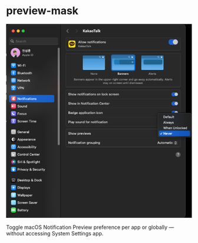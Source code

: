 # preview-mask

![preview-mask](./doc/show-preview-in-system-settings.png)

Toggle macOS Notification Preview preference per app or globally — without accessing System Settings app.
